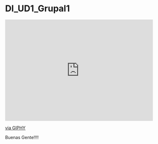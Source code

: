 # DI_UD1_Grupal1

<iframe src="https://giphy.com/embed/MGdfeiKtEiEPS" width="480" height="330" frameBorder="0" class="giphy-embed" allowFullScreen></iframe><p><a href="https://giphy.com/gifs/MGdfeiKtEiEPS">via GIPHY</a></p>

Buenas Gente!!!!
